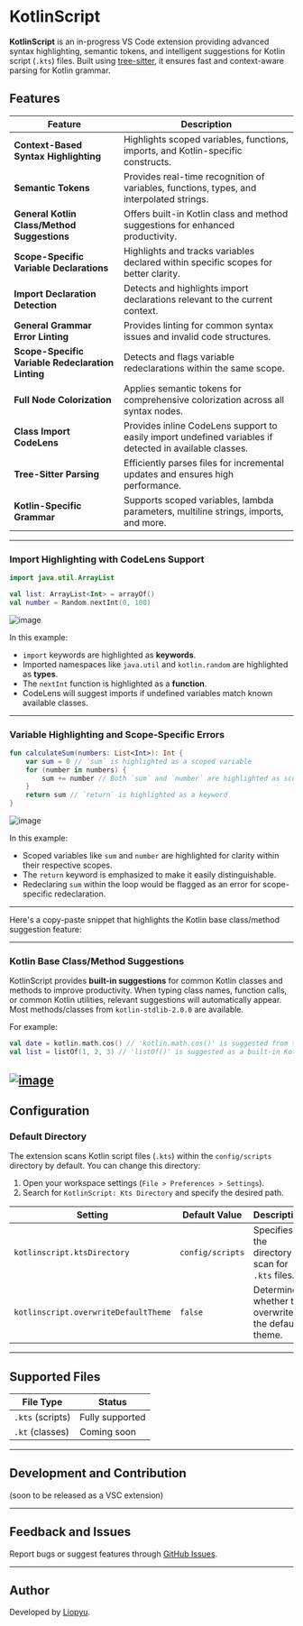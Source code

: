 # KotlinScript

**KotlinScript** is an in-progress VS Code extension providing advanced syntax highlighting, semantic tokens, and intelligent suggestions for Kotlin script (`.kts`) files. Built using [tree-sitter](https://tree-sitter.github.io/), it ensures fast and context-aware parsing for Kotlin grammar.




## Features

| Feature                                     | Description                                                                                           |
|---------------------------------------------|-------------------------------------------------------------------------------------------------------|
| **Context-Based Syntax Highlighting**        | Highlights scoped variables, functions, imports, and Kotlin-specific constructs.                      |
| **Semantic Tokens**                         | Provides real-time recognition of variables, functions, types, and interpolated strings.              |
| **General Kotlin Class/Method Suggestions** | Offers built-in Kotlin class and method suggestions for enhanced productivity.                        |
| **Scope-Specific Variable Declarations**     | Highlights and tracks variables declared within specific scopes for better clarity.                    |
| **Import Declaration Detection**             | Detects and highlights import declarations relevant to the current context.                            |
| **General Grammar Error Linting**            | Provides linting for common syntax issues and invalid code structures.                                |
| **Scope-Specific Variable Redeclaration Linting** | Detects and flags variable redeclarations within the same scope.                                         |
| **Full Node Colorization**                   | Applies semantic tokens for comprehensive colorization across all syntax nodes.                        |
| **Class Import CodeLens**                    | Provides inline CodeLens support to easily import undefined variables if detected in available classes. |
| **Tree-Sitter Parsing**                      | Efficiently parses files for incremental updates and ensures high performance.                        |
| **Kotlin-Specific Grammar**                  | Supports scoped variables, lambda parameters, multiline strings, imports, and more.                  |

---

### Import Highlighting with CodeLens Support

```kotlin
import java.util.ArrayList 

val list: ArrayList<Int> = arrayOf() 
val number = Random.nextInt(0, 100) 
```
<img src="https://i.ibb.co/JWhF8zt7/image.png" alt="image" border="0" />

In this example:
- `import` keywords are highlighted as **keywords**.
- Imported namespaces like `java.util` and `kotlin.random` are highlighted as **types**.
- The `nextInt` function is highlighted as a **function**.
- CodeLens will suggest imports if undefined variables match known available classes.

---

### Variable Highlighting and Scope-Specific Errors

```kotlin
fun calculateSum(numbers: List<Int>): Int {
    var sum = 0 // `sum` is highlighted as a scoped variable
    for (number in numbers) {
        sum += number // Both `sum` and `number` are highlighted as scoped variables
    }
    return sum // `return` is highlighted as a keyword
}
```
<img src="https://i.ibb.co/Lsqxn23/image.png" alt="image" border="0" />

In this example:
- Scoped variables like `sum` and `number` are highlighted for clarity within their respective scopes.
- The `return` keyword is emphasized to make it easily distinguishable.
- Redeclaring `sum` within the loop would be flagged as an error for scope-specific redeclaration.

---

Here's a copy-paste snippet that highlights the Kotlin base class/method suggestion feature:

---

### **Kotlin Base Class/Method Suggestions**

KotlinScript provides **built-in suggestions** for common Kotlin classes and methods to improve productivity. When typing class names, function calls, or common Kotlin utilities, relevant suggestions will automatically appear. Most methods/classes from `kotlin-stdlib-2.0.0` are available.

For example:

```kotlin
val date = kotlin.math.cos() // 'kotlin.math.cos()' is suggested from typing "c" and detects if the method requires an import & is not already imported via imports
val list = listOf(1, 2, 3) // 'listOf()' is suggested as a built-in Kotlin utility
```
<a href="https://imgbb.com/"><img src="https://i.ibb.co/WN3RTVqG/image.png" alt="image" border="0" /></a>
---

## Configuration

### Default Directory

The extension scans Kotlin script files (`.kts`) within the `config/scripts` directory by default. You can change this directory:

1. Open your workspace settings (`File > Preferences > Settings`).
2. Search for `KotlinScript: Kts Directory` and specify the desired path.

| Setting                      | Default Value      | Description                                                  |
|------------------------------|--------------------|--------------------------------------------------------------|
| `kotlinscript.ktsDirectory`  | `config/scripts`   | Specifies the directory to scan for `.kts` files.            |
| `kotlinscript.overwriteDefaultTheme` | `false` | Determines whether to overwrite the default theme.           |

---

## Supported Files

| File Type       | Status             |
|------------------|--------------------|
| `.kts` (scripts) | Fully supported    |
| `.kt` (classes)  | Coming soon        |

---

## Development and Contribution

(soon to be released as a VSC extension)

---

## Feedback and Issues

Report bugs or suggest features through [GitHub Issues](https://github.com/liopyu/kotlinscriptplugin/issues).

---

## Author

Developed by [Liopyu](https://github.com/Liopyu).

